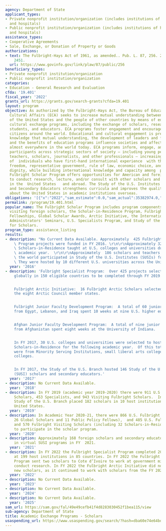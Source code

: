 ```yaml
---
agency: Department of State
applicant_types:
- Private nonprofit institution/organization (includes institutions of higher education
  and hospitals)
- Public nonprofit institution/organization (includes institutions of higher education
  and hospitals)
assistance_types:
- Cooperative Agreements
- Sale, Exchange, or Donation of Property or Goods
authorizations:
- text: The Fulbright-Hays Act of 1961, as amended.. Pub. L. 87, 256. 22 U.S.C. &sect;
    2451.
  url: https://www.govinfo.gov/link/plaw/87/public/256
beneficiary_types:
- Private nonprofit institution/organization
- Public nonprofit institution/organization
categories:
- Education - General Research and Evaluation
cfda: '19.401'
fiscal_year: '2022'
grants_url: https://grants.gov/search-grants?cfda=19.401
layout: program
objective: As authorized by the Fulbright-Hays Act, the Bureau of Educational and
  Cultural Affairs (ECA) seeks to increase mutual understanding between the people
  of the United States and the people of other countries by means of educational and
  cultural exchange programs, including the exchange of scholars, researchers, professionals,
  students, and educators. ECA programs foster engagement and encourage dialogue with
  citizens around the world. Educational and cultural engagement is premised on the
  knowledge that mutual understanding, the development of leaders and future leaders,
  and the benefits of education programs influence societies and affect official decision-making
  almost everywhere in the world today. ECA programs inform, engage, and influence
  participants across strategic sectors of society – including young people, women,
  teachers, scholars, journalists, and other professionals – increasing the number
  of  individuals who have first-hand international experience  with the values of
  freedom, representative government, rule of law, economic choice, and individual
  dignity, while building international knowledge and capacity among  people globally  The
  Fulbright Scholar Program offers opportunities for American and foreign scholars
  to conduct research, lecture, and/or consult with other scholars and institutions
  in the  United States   and abroad. The Study of the U.S. Institutes for Scholars
  and Secondary Educators strengthens curricula and improves the quality of teaching
  about the United States in academic institutions overseas.
obligations: '[{"x":"2022","sam_estimate":0.0,"sam_actual":35382974.0,"usa_spending_actual":35365584.96},{"x":"2023","sam_estimate":0.0,"sam_actual":37168081.0,"usa_spending_actual":37041309.77},{"x":"2024","sam_estimate":37168081.0,"sam_actual":0.0,"usa_spending_actual":38344656.24}]'
permalink: /program/19.401.html
popular_name: The Fulbright Scholar Program includes program components for U.S. scholars,
  visiting foreign scholars, the Scholar-in-Residence Program, Fulbright Public Policy
  Fellowships, Global Scholar Awards, Arctic Initiative, the International Education
  Administrators' Seminars, U.S. Specialists Program, and Study of the U.S. Institutes
  for Scholars.
program_type: assistance_listing
results:
- description: "No Current Data Available. Approximately  425 Fulbright Specialist\
    \ Program projects were funded in FY 2016. \r\n\r\nApproximately 32 Fulbright\
    \ Scholars-in-Residence taught at U.S. colleges and universities during the 2016-17\
    \ academic year.  \r\n\r\nApproximately  186 scholars and teachers from around\
    \ the world participated in Study of the U.S. Institutes (SUSIs) for Scholars.\
    \ They were hosted by 10 different U.S. universities across the United States. "
  year: '2016'
- description: 'Fulbright Specialist Program:  Over 425 projects selected for implementation
    globally in 150 eligible countries to be completed through FY 2019.


    Fulbright Arctic Initiative:  16 Fulbright Arctic Scholars selected representing
    the eight Arctic Council member states.


    Fulbright Junior Faculty Development Program:  A total of 60 junior faculty members
    from Egypt, Lebanon, and Iraq spent 10 weeks at nine U.S. higher education institutions.


    Afghan Junior Faculty Development Program:  A total of nine junior faculty members
    from Afghanistan spent eight weeks at the University of Indiana.


    In FY 2017, 30 U.S. colleges and universities were selected to host Fulbright
    Scholars-in-Residence for the following academic year.  Of this total, 24 (80%)
    were from Minority Serving Institutions, small liberal arts colleges, and community
    colleges.


    In FY 2017, the Study of the U.S. Branch hosted 146 Study of the U.S. Institutes
    (SUSI) scholars and secondary educators.'
  year: '2017'
- description: No Current Data Available.
  year: '2018'
- description: In FY 2019 (academic year 2019-2020) there were 911 U.S. Fulbright
    Scholars, 453 Specialists, and 943 Visiting Fulbright Scholars.  In 2019, the
    Study of the U.S. Branch placed 182 scholars in 10 host institutions across the
    United States.
  year: '2019'
- description: In Academic Year 2020-21, there were 866 U.S. Fulbright Scholars (including
    26 Global Scholars and 11 Public Policy Fellows),  and 485 U.S. Fulbright Specialists,
    and 570 Fulbright Visiting Scholars (including 32 Scholars-in-Residence selected
    to participate in the scholar program.
  year: '2020'
- description: Approximately 168 foreign scholars and secondary educators participated
    in virtual SUSI programs in FY  2021.
  year: '2021'
- description: In FY 2022 the Fulbright Specialist Program completed 203 projects
    at 199 host institutions in 85 countries. In FY 2022 the Fulbright Public Policy
    Program sent two scholars to Cote d’Ivoire to work at government ministries and
    conduct research. In FY 2022 the Fulbright Arctic Initiative did not have any
    new scholars, as it continued to work with scholars from the FY 2020 cohort.
  year: '2022'
- description: No Current Data Available.
  year: '2023'
- description: No Current Data Available.
  year: '2024'
- description: No Current Data Available.
  year: '2025'
sam_url: https://sam.gov/fal/49e49cefb41f4d8283030452f1bea115/view
sub-agency: Department of State
title: Academic Exchange Programs - Scholars
usaspending_url: https://www.usaspending.gov/search/?hash=dba60e74e64bd773c6cc11aff6cf8d94
---
```

